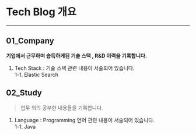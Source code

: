 # Tech Blog 개요
---
## 01_Company  
**기업에서 근무하며 습득하게된 기술 스택 , R&D 이력을 기록합니다.**
1. Tech Stack : 기술 스택 관련 내용이 서술되어 있습니다.   
   1-1. Elastic Search

## 02_Study
> 업무 외의 공부한 내용들을 기록합니다.
1. Language : Programming 언어 관련 내용이 서술되어 있습니다.   
   1-1. Java